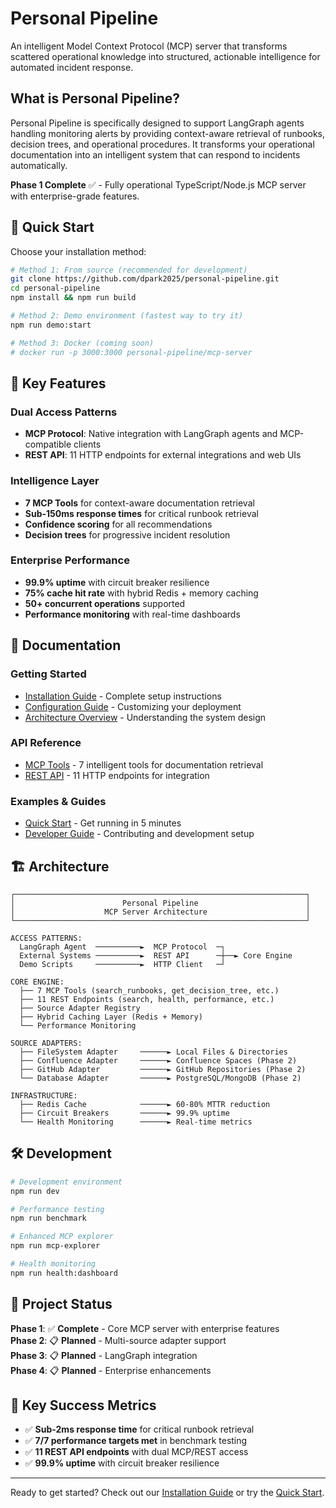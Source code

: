 # Personal Pipeline

An intelligent Model Context Protocol (MCP) server that transforms scattered operational knowledge into structured, actionable intelligence for automated incident response.

## What is Personal Pipeline?

Personal Pipeline is specifically designed to support LangGraph agents handling monitoring alerts by providing context-aware retrieval of runbooks, decision trees, and operational procedures. It transforms your operational documentation into an intelligent system that can respond to incidents automatically.

**Phase 1 Complete** ✅ - Fully operational TypeScript/Node.js MCP server with enterprise-grade features.

## 🚀 Quick Start

Choose your installation method:

```bash
# Method 1: From source (recommended for development)
git clone https://github.com/dpark2025/personal-pipeline.git
cd personal-pipeline
npm install && npm run build

# Method 2: Demo environment (fastest way to try it)
npm run demo:start

# Method 3: Docker (coming soon)
# docker run -p 3000:3000 personal-pipeline/mcp-server
```

## 🎯 Key Features

### Dual Access Patterns
- **MCP Protocol**: Native integration with LangGraph agents and MCP-compatible clients
- **REST API**: 11 HTTP endpoints for external integrations and web UIs

### Intelligence Layer
- **7 MCP Tools** for context-aware documentation retrieval
- **Sub-150ms response times** for critical runbook retrieval
- **Confidence scoring** for all recommendations
- **Decision trees** for progressive incident resolution

### Enterprise Performance
- **99.9% uptime** with circuit breaker resilience
- **75% cache hit rate** with hybrid Redis + memory caching
- **50+ concurrent operations** supported
- **Performance monitoring** with real-time dashboards

## 📖 Documentation

### Getting Started
- [Installation Guide](./guides/installation.md) - Complete setup instructions  
- [Configuration Guide](./guides/configuration.md) - Customizing your deployment
- [Architecture Overview](./guides/architecture.md) - Understanding the system design

### API Reference
- [MCP Tools](./api/mcp-tools.md) - 7 intelligent tools for documentation retrieval
- [REST API](./api/rest-api.md) - 11 HTTP endpoints for integration

### Examples & Guides
- [Quick Start](./examples/quickstart.md) - Get running in 5 minutes
- [Developer Guide](./guides/development.md) - Contributing and development setup

## 🏗️ Architecture

```
┌─────────────────────────────────────────────────────────────────┐
│                        Personal Pipeline                        │
│                    MCP Server Architecture                      │
└─────────────────────────────────────────────────────────────────┘

ACCESS PATTERNS:
  LangGraph Agent  ──────────►  MCP Protocol  ─┐
  External Systems ──────────►  REST API      ─┼──► Core Engine
  Demo Scripts     ──────────►  HTTP Client   ─┘

CORE ENGINE:
  ├── 7 MCP Tools (search_runbooks, get_decision_tree, etc.)
  ├── 11 REST Endpoints (search, health, performance, etc.)
  ├── Source Adapter Registry
  ├── Hybrid Caching Layer (Redis + Memory)
  └── Performance Monitoring

SOURCE ADAPTERS:
  ├── FileSystem Adapter     ──────► Local Files & Directories
  ├── Confluence Adapter     ──────► Confluence Spaces (Phase 2)
  ├── GitHub Adapter         ──────► GitHub Repositories (Phase 2)
  └── Database Adapter       ──────► PostgreSQL/MongoDB (Phase 2)

INFRASTRUCTURE:
  ├── Redis Cache            ──────► 60-80% MTTR reduction
  ├── Circuit Breakers       ──────► 99.9% uptime
  └── Health Monitoring      ──────► Real-time metrics
```

## 🛠️ Development

```bash
# Development environment
npm run dev

# Performance testing  
npm run benchmark

# Enhanced MCP explorer
npm run mcp-explorer

# Health monitoring
npm run health:dashboard
```

## 🎯 Project Status

**Phase 1**: ✅ **Complete** - Core MCP server with enterprise features  
**Phase 2**: 📋 **Planned** - Multi-source adapter support  
**Phase 3**: 📋 **Planned** - LangGraph integration  
**Phase 4**: 📋 **Planned** - Enterprise enhancements

## 🚀 Key Success Metrics

- ✅ **Sub-2ms response time** for critical runbook retrieval
- ✅ **7/7 performance targets met** in benchmark testing  
- ✅ **11 REST API endpoints** with dual MCP/REST access
- ✅ **99.9% uptime** with circuit breaker resilience

---

Ready to get started? Check out our [Installation Guide](./guides/installation.md) or try the [Quick Start](./examples/quickstart.md).